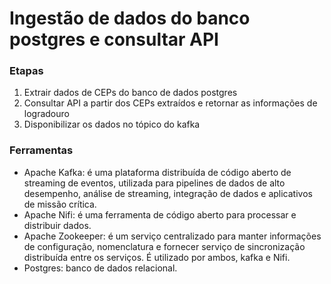 # Ingestão de dados do banco postgres e consultar API

### Etapas
1. Extrair dados de CEPs do banco de dados postgres
2. Consultar API a partir dos CEPs extraídos e retornar as informações de logradouro
2. Disponibilizar os dados no tópico do kafka

### Ferramentas
- Apache Kafka: é uma plataforma distribuída de código aberto de streaming de eventos, utilizada para pipelines de dados de alto desempenho, análise de streaming, integração de dados e aplicativos de missão crítica.
- Apache Nifi: é uma ferramenta de código aberto para processar e distribuir dados. 
- Apache Zookeeper: é um serviço centralizado para manter informações de configuração, nomenclatura e fornecer serviço de sincronização distribuída entre os serviços. É utilizado por ambos, kafka e Nifi.
- Postgres: banco de dados relacional.